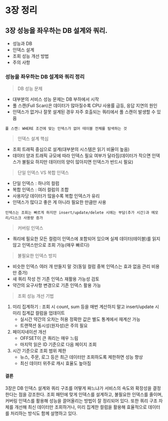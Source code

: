 # 3장 정리

## 3장 성능을 좌우하는 DB 설계와 쿼리.

- 성능과 DB
- 인덱스 설계
- 조회 성능 개선 방법
- 주의 사항

### **성능을 좌우하는 DB 설계와 쿼리 정리**

> DB 성능 문제

- 대부분의 서비스 성능 문제는 DB 부하에서 시작
- 풀 스캔(Full Scan)은 데이터가 많아질수록 CPU 사용률 급등, 응답 지연의 원인
- 인덱스가 없거나 잘못 설계된 경우 자주 호출되는 쿼리에서 풀 스캔이 발생할 수 있음

```
풀 스캔: WHERE 조건에 맞는 인덱스가 없어 테이블 전체를 탐색하는 것
```

> 인덱스 설계 핵심

- 조회 트래픽 중심으로 설계(대부분의 시스템은 읽기 비율이 높음)
- 데이터 양과 트래픽 규모에 따라 인덱스 필요 여부가 달라짐(데이터가 작으면 인덱스가 불필요 하지만 데이터의 양이 많아지면 인덱스가 반드시 필요)

> 단일 인덱스 VS 복합 인덱스

- 단일 인덱스 : 하나의 컬럼
- 복합 인덱스 : 여러 컬럼의 조합
- 사용자당 데이터가 많을수록 복합 인덱스가 유리
- 인덱스가 많다고 좋은 게 아니라 필요한 만큼만 사용

```
인덱스는 조회는 빠르게 하지만 insert/update/delete 시에는 부담(추가 시간)과 메모리/디스크 사용량 증가
```

> 커버링 인덱스

- 쿼리에 필요한 모든 컬럼이 인덱스에 포함되어 있으며 실제 데이터(테이블)를 읽지 않고 인덱스만으로 조회 가능(매우 빠르다)

> 불필요한 인덱스 방지

- 비슷한 인덱스 여러 개 만들지 말 것(동일 컬럼 중복 인덱스는 효과 없음 관리 비용만 증가)
- 새 쿼리 작성 전 기존 인덱스 재활용 가능성 검토
- 약간의 요구사항 변경으로 기존 인덱스 활용 가능

> 조회 성능 개선 기법

1. 미리 집계하기 : 조회 시 count, sum 등을 매번 계산하지 말고 insert/update 시 미리 집계값 컬럼을 업데이트
   - 실시간 약간의 오차는 허용 정확한 값은 별도 통계에서 재계산 가능
   - 트랜잭션 동시성(원자성)은 주의 필요
2. 페이지네이션 개선
   - OFFSET이 큰 쿼리는 매우 느림
   - 마지막 읽은 ID 기준으로 다음 페이지 조회
3. 시간 기준으로 조회 범위 제한
   - 뉴스, 주문, 로그 등은 최근 데이터만 조회하도록 제한하면 성능 향상
   - 최신 데이터 위주로 캐시 효율도 높아짐

#### 결론

3장은 DB 인덱스 설계와 쿼리 구조를 어떻게 짜느냐가 서비스의 속도와 확장성을 결정한다는 점을 강조한다.
조회 패턴에 맞게 인덱스를 설계하고, 불필요한 인덱스를 줄이며, 커버링 인덱스를 활용해 성능을 끌어올리는 방법이 잘 정리되어 있다.
또한 쿼리 구조 자체를 개선해 최신 데이터만 조회하거나, 미리 집계한 컬럼을 활용해 효율적으로 데이터를 처리하는 방식도 함께 설명하고 있다.
